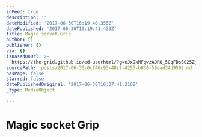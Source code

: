 ```yaml
---
inFeed: true
description: ''
dateModified: '2017-06-30T16:19:40.355Z'
datePublished: '2017-06-30T16:19:41.433Z'
title: Magic socket Grip
author: []
publisher: {}
via: {}
isBasedOnUrl: >-
  https://the-grid.github.io/ed-userhtml/?g=eJx9kMFqwzAQRO_5CqFDsSG25ZjEpbVc6BeEHnotqrSJFWwkVhs7_vvKcdtLoZdleTs7DNMYOzJrJB_mLJBDyMqyLmux3_O2KeKx3TTrDBqtJ0azB8kJblRc1KhWyllALXlH5MNTUSjvc9CTNbl2Q7FK8kt4-bF-MIrUh-8VnRwOUjsDK4oD5E6UdSYOWSU4053CACT5lU7Z4xJpdWv_j9Oy2xGduWp6RTcFwITraH12aCEcAd_cJCu-5aOFKcgzWpPsxLZKWW8DJQeRMlKfPSxbVH2_zu9RfRdHFkCh7u5k-Ykklvi3w_T5N_FmrfMLPSZ60w
sourcePath: _posts/2017-06-30-0cf40c93-48cf-4255-b830-59ead34d9502.md
hasPage: false
starred: false
datePublishedOriginal: '2017-06-30T16:07:41.216Z'
_type: MediaObject

---
```

# Magic socket Grip